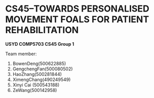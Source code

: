 # CS45–TOWARDS PERSONALISED MOVEMENT FOALS FOR PATIENT REHABILITATION 
**USYD COMP5703 CS45 Group 1**

Team member:

1. BowenDeng(500622885)
2. GengchengFan(500080502)
3. HaoZhang(500281844)
4. XimengChang(490249549)
5. Xinyi Cai (500543188)
6. ZeWang(500142958)
